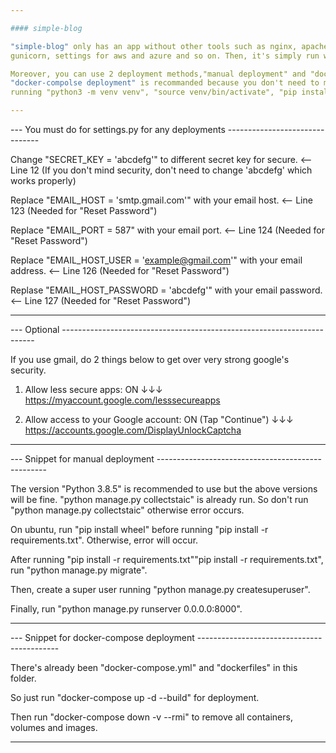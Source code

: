 ```yaml
---

#### simple-blog

"simple-blog" only has an app without other tools such as nginx, apache, 
gunicorn, settings for aws and azure and so on. Then, it's simply run with "python manage.py 0.0.0.0:8000".

Moreover, you can use 2 deployment methods,"manual deployment" and "docker-compolse deployment".
"docker-compolse deployment" is recommanded because you don't need to manually deploy the app 
running "python3 -m venv venv", "source venv/bin/activate", "pip install -r requirements.txt" and so on.

---
```





--- You must do for settings.py for any deployments -------------------------------

Change "SECRET_KEY = 'abcdefg'" to different secret key for secure. <-- Line 12
(If you don't mind security, don't need to change 'abcdefg' which works properly)

Replace "EMAIL_HOST = 'smtp.gmail.com'" with your email host. <-- Line 123 (Needed for "Reset Password")

Replace "EMAIL_PORT = 587" with your email port. <-- Line 124 (Needed for "Reset Password")

Replace "EMAIL_HOST_USER = 'example@gmail.com'" with your email address. <-- Line 126 (Needed for "Reset Password")

Replase "EMAIL_HOST_PASSWORD = 'abcdefg'" with your email password. <-- Line 127 (Needed for "Reset Password")

------------------------------------------------------------------------------------

--- Optional -----------------------------------------------------------------------

If you use gmail, do 2 things below to get over very strong google's security.

1. Allow less secure apps: ON ↓↓↓ 
https://myaccount.google.com/lesssecureapps

2. Allow access to your Google account: ON (Tap "Continue") ↓↓↓
https://accounts.google.com/DisplayUnlockCaptcha

------------------------------------------------------------------------------------

--- Snippet for manual deployment --------------------------------------------------

The version "Python 3.8.5" is recommended to use but the above versions will be fine.
"python manage.py collectstaic" is already run.
So don't run "python manage.py collectstaic" otherwise error occurs.

On ubuntu, run "pip install wheel" before running "pip install -r requirements.txt".
Otherwise, error will occur. 

After running "pip install -r requirements.txt""pip install -r requirements.txt", 
run "python manage.py migrate".

Then, create a super user running 
"python manage.py createsuperuser".

Finally, run "python manage.py runserver 0.0.0.0:8000".

-------------------------------------------------------------------------------------

--- Snippet for docker-compose deployment -------------------------------------------

There's already been "docker-compose.yml" and "dockerfiles" in this folder.

So just run "docker-compose up -d --build" for deployment.

Then run "docker-compose down -v --rmi" to remove all containers, volumes and images.

-------------------------------------------------------------------------------------
